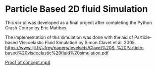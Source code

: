 # Particle Based 2D fluid Simulation

This script was developed as a final project after completing the Python Crash Course by Eric Matthes.

The implementation of this simulation was done with the aid of Particle-based Viscoelastic Fluid Simulation by Simon Clavet et al. 2005. 
https://www.ljll.fr/~frey/papers/levelsets/Clavet%20S.,%20Particle-based%20viscoelastic%20fluid%20simulation.pdf

[Proof of concept.mp4](..%2F..%2FDownloads%2FProof%20of%20concept.mp4)



